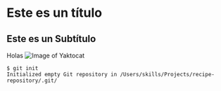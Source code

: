 # Este es un título
## Este es un Subtítulo
Holas 
![Image of Yaktocat](https://encrypted-tbn0.gstatic.com/images?q=tbn:ANd9GcRABOWUXDDIhod8K5_8XvsJb4TvNSDYRSCStA&usqp=CAU)

```
$ git init
Initialized empty Git repository in /Users/skills/Projects/recipe-repository/.git/
```
